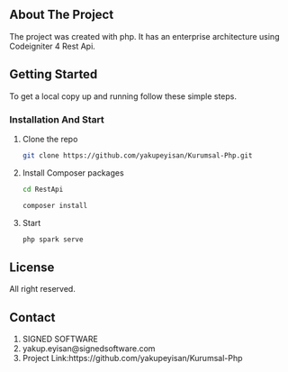 <!-- ABOUT THE PROJECT -->
## About The Project

The project was created with php. It has an enterprise architecture using Codeigniter 4 Rest Api.




<!-- GETTING STARTED -->
## Getting Started

To get a local copy up and running follow these simple steps.


### Installation And Start

1. Clone the repo
   ```sh
   git clone https://github.com/yakupeyisan/Kurumsal-Php.git
   ```
2. Install Composer packages
   ```sh
   cd RestApi
   ```
   ```sh
   composer install
   ```
3. Start 
   ```sh
   php spark serve
   ```


<!-- LICENSE -->
## License

All right reserved.



<!-- CONTACT -->
## Contact

  <ol>
    <li>SIGNED SOFTWARE</li>
    <li>yakup.eyisan@signedsoftware.com</li>
     <li>Project Link:https://github.com/yakupeyisan/Kurumsal-Php</li>
  </ol>



